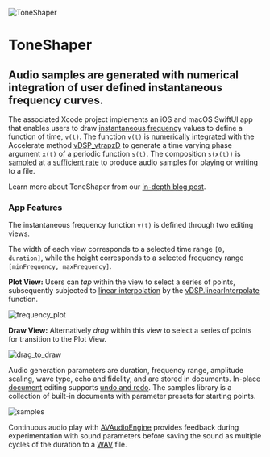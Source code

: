 ![ToneShaper](https://www.limit-point.com/assets/images/ToneShaper.jpg)
# ToneShaper
## Audio samples are generated with numerical integration of user defined instantaneous frequency curves.  

The associated Xcode project implements an iOS and macOS SwiftUI app that enables users to draw [instantaneous frequency] values to define a function of time, `v(t)`. The function `v(t)` is [numerically integrated] with the Accelerate method [vDSP_vtrapzD] to generate a time varying phase argument `x(t)` of a periodic function `s(t)`. The composition `s(x(t))` is [sampled] at a [sufficient rate] to produce audio samples for playing or writing to a file. 

Learn more about ToneShaper from our [in-depth blog post](https://www.limit-point.com/blog/2023/tone-shaper).

### App Features

The instantaneous frequency function `v(t)` is defined through two editing views. 

The width of each view corresponds to a selected time range `[0, duration]`, while the height corresponds to a selected frequency range `[minFrequency, maxFrequency]`.

**Plot View:** Users can _tap_ within the view to select a series of points, subsequently subjected to [linear interpolation] by the [vDSP.linearInterpolate] function.

![frequency_plot](http://www.limitpointstore.com/products/toneshaper/images/frequency_plot.png)

**Draw View:** Alternatively _drag_ within this view to select a series of points for transition to the Plot View.

![drag_to_draw](http://www.limitpointstore.com/products/toneshaper/images/drag_to_draw.gif)
  
Audio generation parameters are duration, frequency range, amplitude scaling, wave type, echo and fidelity, and are stored in documents. In-place [document] editing supports [undo and redo]. The samples library is a collection of built-in documents with parameter presets for starting points.

![samples](http://www.limitpointstore.com/products/toneshaper/images/library_button.gif)

Continuous audio play with [AVAudioEngine] provides feedback during experimentation with sound parameters before saving the sound as multiple cycles of the duration to a [WAV] file. 

[vDSP_vtrapzD]: https://developer.apple.com/documentation/accelerate/1450678-vdsp_vtrapz
[vDSP.linearInterpolate]: https://developer.apple.com/documentation/accelerate/vdsp/3600628-linearinterpolate
[AVAudioEngine]: https://developer.apple.com/documentation/avfaudio/avaudiosourcenode
[WAV]: https://en.wikipedia.org/wiki/WAV
[instantaneous frequency]: https://www.limit-point.com/blog/2023/tone-shaper/#InstantaneousFrequency
[numerically integrated]: https://www.limit-point.com/blog/2023/tone-shaper/#Numerical-Integration
[sampled]: https://www.limit-point.com/blog/2023/tone-shaper/#SamplingSignals
[sufficient rate]: https://www.limit-point.com/blog/2023/tone-shaper/#Nyquist-Shannon-sampling-theorem
[document]: https://developer.apple.com/documentation/swiftui/building_a_document-based_app_with_swiftui
[undo and redo]: https://developer.apple.com/documentation/swiftui/environmentvalues/undomanager
[linear interpolation]: https://developer.apple.com/documentation/accelerate/using_linear_interpolation_to_construct_new_data_points
